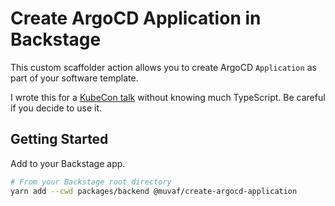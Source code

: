 # Create ArgoCD Application in Backstage

This custom scaffolder action allows you to create ArgoCD `Application` as part
of your software template.

I wrote this for a [KubeCon talk](https://kccncna2022.sched.com/event/b0d8e5d397fe9a2e61ff0434524d3af2) without knowing much TypeScript. Be careful if
you decide to use it.

## Getting Started

Add to your Backstage app.
```bash
# From your Backstage root directory
yarn add --cwd packages/backend @muvaf/create-argocd-application
```